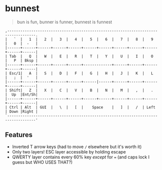 # bunnest

> bun is fun, bunner is funner, bunnest is funnest

```
,-----------------------------------------------------------------------------------.
|   `  |   1  |   2  |   3  |   4  |   5  |   6  |   7  |   8  |   9  |   0  |  -   |
|------+------+------+------+------+------+------+------+------+------+------+------|
| Tab  |   Q  |   W  |   E  |   R  |   T  |   Y  |   U  |   I  |   O  |   P  | Bksp |
|------+------+------+------+------+-------------+------+------+------+------+------|
| Esc/1|   A  |   S  |   D  |   F  |   G  |   H  |   J  |   K  |   L  |   ;  |  '   |
|------+------+------+------+------+------|------+------+------+------+------+------|
| Shift|   Z  |   X  |   C  |   V  |   B  |   N  |   M  |   ,  |   .  |  Up  |Ent/Sh|
|------+------+------+------+------+------+------+------+------+------+------+------|
| Ctrl | Alt  | GUI  |   \  |   [  |    Space    |   ]  |   /  | Left | Down |Right |
`-----------------------------------------------------------------------------------'
```

## Features

-   Inverted T arrow keys (had to move `/` elsewhere but it's worth it)
-   Only two layers! ESC layer accessible by holding escape
-   QWERTY layer contains every 60% key _except_ for `=` (and caps lock I guess but WHO USES THAT?)
